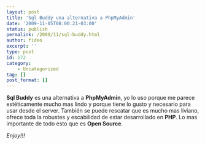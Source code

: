 ```yaml
---
layout: post
title: 'Sql Buddy una alternativa a PhpMyAdmin'
date: '2009-11-05T08:00:21-03:00'
status: publish
permalink: /2009/11/sql-buddy.html
author: fideo
excerpt: ''
type: post
id: 172
category:
    - Uncategorized
tag: []
post_format: []
---
```

**Sql Buddy** es una alternativa a **PhpMyAdmin**, yo lo uso porque me parece estéticamente mucho mas lindo y porque tiene lo gusto y necesario para usar desde el server. También se puede rescatar que es mucho mas liviano, ofrece toda la robustes y escabilidad de estar desarrollado en **PHP**. Lo mas importante de todo esto que es **Open Source**.

*Enjoy!!!*
